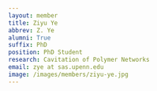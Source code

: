 ```yaml
---
layout: member
title: Ziyu Ye
abbrev: Z. Ye
alumni: True
suffix: PhD
position: PhD Student
research: Cavitation of Polymer Networks
email: zye at sas.upenn.edu
image: /images/members/ziyu-ye.jpg
---
```

